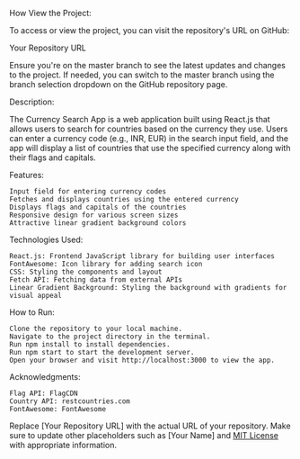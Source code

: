 How View the Project:

To access or view the project, you can visit the repository's URL on GitHub:

Your Repository URL

Ensure you're on the master branch to see the latest updates and changes to the project. If needed, you can switch to the master branch using the branch selection dropdown on the GitHub repository page.

Description:

The Currency Search App is a web application built using React.js that allows users to search for countries based on the currency they use. Users can enter a currency code (e.g., INR, EUR) in the search input field, and the app will display a list of countries that use the specified currency along with their flags and capitals.

Features:

    Input field for entering currency codes
    Fetches and displays countries using the entered currency
    Displays flags and capitals of the countries
    Responsive design for various screen sizes
    Attractive linear gradient background colors

Technologies Used:

    React.js: Frontend JavaScript library for building user interfaces
    FontAwesome: Icon library for adding search icon
    CSS: Styling the components and layout
    Fetch API: Fetching data from external APIs
    Linear Gradient Background: Styling the background with gradients for visual appeal

How to Run:

    Clone the repository to your local machine.
    Navigate to the project directory in the terminal.
    Run npm install to install dependencies.
    Run npm start to start the development server.
    Open your browser and visit http://localhost:3000 to view the app.


Acknowledgments:

    Flag API: FlagCDN
    Country API: restcountries.com
    FontAwesome: FontAwesome

Replace [Your Repository URL] with the actual URL of your repository. Make sure to update other placeholders such as [Your Name] and [MIT License](link-to-license) with appropriate information.
